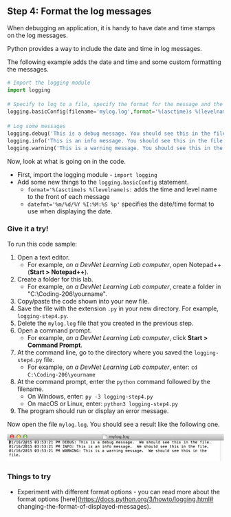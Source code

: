## Step 4: Format the log messages

When debugging an application, it is handy to have date and time stamps on the log messages.

Python provides a way to include the date and time in log messages.

The following example adds the date and time and some custom formatting the messages.

```python
# Import the logging module
import logging

# Specify to log to a file, specify the format for the message and the date format and the logging level
logging.basicConfig(filename='mylog.log',format='%(asctime)s %(levelname)s: %(message)s',datefmt='%m/%d/%Y %I:%M:%S %p', level=logging.DEBUG)

# Log some messages
logging.debug('This is a debug message. You should see this in the file.')
logging.info('This is an info message. You should see this in the file.')
logging.warning('This is a warning message. You should see this in the file.')

```
Now, look at what is going on in the code.

* First, import the logging module - `import logging`
* Add some new things to the `logging.basicConfig` statement.
    * `format='%(asctime)s %(levelname)s:` adds the time and level name to the front of each message
    * `datefmt='%m/%d/%Y %I:%M:%S %p'` specifies the date/time format to use when displaying the date.

### Give it a try!

To run this code sample:
1. Open a text editor.
    * For example, *on a DevNet Learning Lab computer*, open Notepad++ (**Start > Notepad++**).
3. Create a folder for this lab.
    * For example, *on a DevNet Learning Lab computer*, create a folder in "C:\Coding-206\yourname".
6. Copy/paste the code shown into your new file.
7. Save the file with the extension `.py` in your new directory. For example, `logging-step4.py`.
8. Delete the `mylog.log` file that you created in the previous step.
9. Open a command prompt.
    * For example, *on a DevNet Learning Lab computer*, click **Start > Command Prompt**.
10. At the command line, go to the directory where you saved the `logging-step4.py` file.
    * For example, *on a DevNet Learning Lab computer*, enter: `cd C:\Coding-206\yourname`
11. At the command prompt, enter the `python` command followed by the filename.
    * On Windows, enter: `py -3 logging-step4.py`
    * On macOS or Linux, enter: `python3 logging-step4.py`
12. The program should run or display an error message.

Now open the file `mylog.log`. You should see a result like the following one.

![](assets/images/step4-results.jpg)

### Things to try
* Experiment with different format options - you can read more about the format options [here](https://docs.python.org/3/howto/logging.html# changing-the-format-of-displayed-messages).
